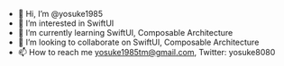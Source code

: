 - 👋 Hi, I’m @yosuke1985
- 👀 I’m interested in SwiftUI
- 🌱 I’m currently learning SwiftUI, Composable Architecture
- 💞️ I’m looking to collaborate on SwiftUI, Composable Architecture
- 📫 How to reach me yosuke1985tm@gmail.com, Twitter: yosuke8080
